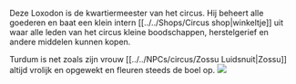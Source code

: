 Deze Loxodon is de kwartiermeester van het circus. Hij beheert alle goederen en baat een klein intern [[../../Shops/Circus shop|winkeltje]] uit waar alle leden van het circus kleine boodschappen, herstelgerief en andere middelen kunnen kopen. 

Turdum is net zoals zijn vrouw [[../../NPCs/circus/Zossu Luidsnuit|Zossu]] altijd vrolijk en opgewekt en fleuren steeds de boel op. 
![](img/Loxodons.jpg)